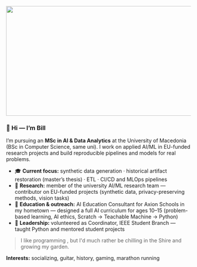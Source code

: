<div align="center">
  <img src="https://media0.giphy.com/media/qgQUggAC3Pfv687qPC/giphy.gif?cid=ecf05e47r19ws2l1urrtj0we044w3w0ssl3zihfiknj5e85c&rid=giphy.gif&ct=g" width="600" height="300" />
</div>

### 👋 Hi — I’m Bill
I’m pursuing an **MSc in AI & Data Analytics** at the University of Macedonia (BSc in Computer Science, same uni). I work on applied AI/ML in EU-funded research projects and build reproducible pipelines and models for real problems.

- 🎓 **Current focus:** synthetic data generation · historical artifact restoration (master’s thesis) · ETL · CI/CD and MLOps pipelines
- 🔬 **Research:** member of the university AI/ML research team — contributor on EU-funded projects (synthetic data, privacy-preserving methods, vision tasks)  
- 🏫 **Education & outreach:** AI Education Consultant for Axion Schools in my hometown — designed a full AI curriculum for ages 10–15 (problem-based learning, AI ethics, Scratch → Teachable Machine → Python)  
- 🤝 **Leadership:** volunteered as Coordinator, IEEE Student Branch — taught Python and mentored student projects

> I like programming , but I'd much rather be chilling in the Shire and growing my garden.
> 
**Interests:**  socializing, guitar, history, gaming, marathon running


